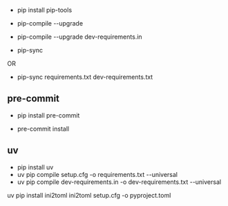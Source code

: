 * pip install pip-tools

* pip-compile --upgrade

* pip-compile --upgrade dev-requirements.in

* pip-sync

OR

* pip-sync requirements.txt dev-requirements.txt


## pre-commit

* pip install pre-commit

* pre-commit install

## uv

* pip install uv
* uv pip compile setup.cfg -o requirements.txt --universal
* uv pip compile dev-requirements.in -o dev-requirements.txt --universal

uv pip install ini2toml
ini2toml setup.cfg -o pyproject.toml